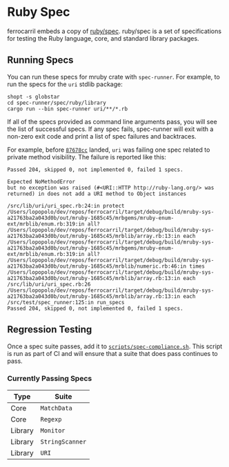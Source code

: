 # Ruby Spec

ferrocarril embeds a copy of [ruby/spec](/spec-runner/spec/ruby). ruby/spec is a
set of specifications for testing the Ruby language, core, and standard library
packages.

## Running Specs

You can run these specs for mruby crate with `spec-runner`. For example, to run
the specs for the `uri` stdlib package:

```shell
shopt -s globstar
cd spec-runner/spec/ruby/library
cargo run --bin spec-runner uri/**/*.rb
```

If all of the specs provided as command line arguments pass, you will see the
list of successful specs. If any spec fails, spec-runner will exit with a
non-zero exit code and print a list of spec failures and backtraces.

For example, before
[`87678cc`](https://github.com/lopopolo/ferrocarril/commit/87678ccd39afba73876290690b36e3e9fa051b8a)
landed, `uri` was failing one spec related to private method visibility. The
failure is reported like this:

```text
Passed 204, skipped 0, not implemented 0, failed 1 specs.

Expected NoMethodError
but no exception was raised (#<URI::HTTP http://ruby-lang.org/> was returned) in does not add a URI method to Object instances

/src/lib/uri/uri_spec.rb:24:in protect
/Users/lopopolo/dev/repos/ferrocarril/target/debug/build/mruby-sys-a21763ba2a043d0b/out/mruby-1685c45/mrbgems/mruby-enum-ext/mrblib/enum.rb:319:in all?
/Users/lopopolo/dev/repos/ferrocarril/target/debug/build/mruby-sys-a21763ba2a043d0b/out/mruby-1685c45/mrblib/array.rb:13:in each
/Users/lopopolo/dev/repos/ferrocarril/target/debug/build/mruby-sys-a21763ba2a043d0b/out/mruby-1685c45/mrbgems/mruby-enum-ext/mrblib/enum.rb:319:in all?
/Users/lopopolo/dev/repos/ferrocarril/target/debug/build/mruby-sys-a21763ba2a043d0b/out/mruby-1685c45/mrblib/numeric.rb:46:in times
/Users/lopopolo/dev/repos/ferrocarril/target/debug/build/mruby-sys-a21763ba2a043d0b/out/mruby-1685c45/mrblib/array.rb:13:in each
/src/lib/uri/uri_spec.rb:26
/Users/lopopolo/dev/repos/ferrocarril/target/debug/build/mruby-sys-a21763ba2a043d0b/out/mruby-1685c45/mrblib/array.rb:13:in each
/src/test/spec_runner:125:in run_specs
Passed 204, skipped 0, not implemented 0, failed 1 specs.
```

## Regression Testing

Once a spec suite passes, add it to
[`scripts/spec-compliance.sh`](/scripts/spec-compliance.sh). This script is run
as part of CI and will ensure that a suite that does pass continues to pass.

### Currently Passing Specs

| Type    | Suite           |
| ------- | --------------- |
| Core    | `MatchData`     |
| Core    | `Regexp`        |
| Library | `Monitor`       |
| Library | `StringScanner` |
| Library | `URI`           |

